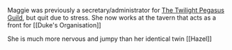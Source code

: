 Maggie was previously a secretary/administrator for [The Twilight Pegasus Guild](Twilight%20Pegasus%20Guild.md), but quit due to stress. She now works at the tavern that acts as a front for [[Duke's Organisation]]

She is much more nervous and jumpy than her identical twin [[Hazel]]